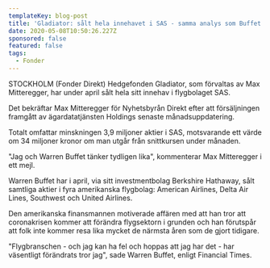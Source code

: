 ```yaml
---
templateKey: blog-post
title: 'Gladiator: sålt hela innehavet i SAS - samma analys som Buffet'
date: 2020-05-08T10:50:26.227Z
sponsored: false
featured: false
tags:
  - Fonder
---
```

STOCKHOLM (Fonder Direkt) Hedgefonden Gladiator, som förvaltas av Max Mitteregger, har under april sålt hela sitt innehav i flygbolaget SAS.

Det bekräftar Max Mitteregger för Nyhetsbyrån Direkt efter att försäljningen framgått av ägardatatjänsten Holdings senaste månadsuppdatering.

Totalt omfattar minskningen 3,9 miljoner aktier i SAS, motsvarande ett värde om 34 miljoner kronor om man utgår från snittkursen under månaden.

"Jag och Warren Buffet tänker tydligen lika", kommenterar Max Mitteregger i ett mejl.

Warren Buffet har i april, via sitt investmentbolag Berkshire Hathaway, sålt samtliga aktier i fyra amerikanska flygbolag: American Airlines, Delta Air Lines, Southwest och United Airlines.

Den amerikanska finansmannen motiverade affären med att han tror att coronakrisen kommer att förändra flygsektorn i grunden och han förutspår att folk inte kommer resa lika mycket de närmsta åren som de gjort tidigare.

"Flygbranschen - och jag kan ha fel och hoppas att jag har det - har väsentligt förändrats tror jag", sade Warren Buffet, enligt Financial Times.